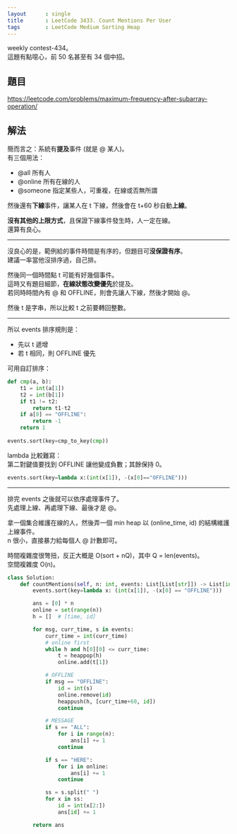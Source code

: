 ```yaml
---
layout      : single
title       : LeetCode 3433. Count Mentions Per User
tags        : LeetCode Medium Sorting Heap
---
```

weekly contest-434。  
這題有點噁心，前 50 名甚至有 34 個中招。  

## 題目

<https://leetcode.com/problems/maximum-frequency-after-subarray-operation/>

## 解法

簡而言之：系統有**提及**事件 (就是 @ 某人)。  
有三個用法：  

- @all 所有人  
- @online 所有在線的人  
- @someone 指定某些人，可重複，在線或否無所謂  

然後還有**下線**事件，讓某人在 t 下線，然後會在 t+60 秒自動**上線**。  

**沒有其他的上限方式**，且保證下線事件發生時，人一定在線。  
還算有良心。  

---

沒良心的是，範例給的事件時間是有序的，但題目可**沒保證有序**。  
建議一率當他沒排序過，自己排。  

然後同一個時間點 t 可能有好幾個事件。  
這時又有題目細節，**在線狀態改變優先**於提及。  
若同時時間內有 @ 和 OFFLINE，則會先讓人下線，然後才開始 @。  

然後 t 是字串，所以比較 t 之前要轉回整數。  

---

所以 events 排序規則是：  

- 先以 t 遞增  
- 若 t 相同，則 OFFLINE 優先  

可用自訂排序：  

```python
def cmp(a, b):
    t1 = int(a[1])
    t2 = int(b[1])
    if t1 != t2:
        return t1-t2
    if a[0] == "OFFLINE":
        return -1
    return 1
    
events.sort(key=cmp_to_key(cmp))
```

lambda 比較難寫：  
第二對鍵值要找到 OFFLINE 讓他變成負數；其餘保持 0。  

```python
events.sort(key=lambda x:(int(x[1]), -(x[0]=="OFFLINE")))
```

---

排完 events 之後就可以依序處理事件了。  
先處理上線、再處理下線、最後才是 @。  

拿一個集合維護在線的人，然後弄一個 min heap 以 (online_time, id) 的結構維護上線事件。  
n 很小，直接暴力給每個人 @ 計數即可。  

時間複雜度很彆扭，反正大概是 O(sort + nQ)，其中 Q = len(events)。  
空間複雜度 O(n)。  

```python
class Solution:
    def countMentions(self, n: int, events: List[List[str]]) -> List[int]:
        events.sort(key=lambda x: (int(x[1]), -(x[0] == "OFFLINE")))

        ans = [0] * n
        online = set(range(n))
        h = []  # [time, id]

        for msg, curr_time, s in events:
            curr_time = int(curr_time)
            # online first
            while h and h[0][0] <= curr_time:
                t = heappop(h)
                online.add(t[1])

            # OFFLINE
            if msg == "OFFLINE":
                id = int(s)
                online.remove(id)
                heappush(h, [curr_time+60, id])
                continue

            # MESSAGE
            if s == "ALL":
                for i in range(n):
                    ans[i] += 1
                continue

            if s == "HERE":
                for i in online:
                    ans[i] += 1
                continue

            ss = s.split(" ")
            for x in ss:
                id = int(x[2:])
                ans[id] += 1

        return ans
```
